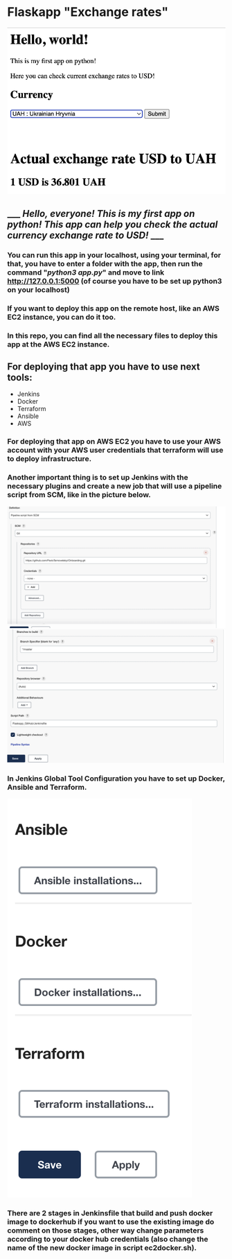 # Flaskapp "Exchange rates" 

![Main image](img/flaskapp.png)

## ___ *Hello, everyone! This is my first app on python! This app can help you check the actual currency exchange rate to USD!* ___

 ### You can run this app in your localhost, using your terminal, for that, you have to enter a folder with the app, then run the command "*python3 app.py*" and move to link http://127.0.0.1:5000 (of course you have to be set up python3 on your localhost) 

### If you want to deploy this app on the remote host, like an AWS EC2 instance, you can do it too.
### In this repo, you can find all the necessary files to deploy this app at the AWS EC2 instance.


## For deploying that app you have to use next tools:
- Jenkins 
- Docker
- Terraform
- Ansible
- AWS  

### For deploying that app on AWS EC2 you have to use your AWS account with your AWS user credentials that terraform will use to deploy infrastructure.

### Another important thing is to set up Jenkins with the necessary plugins and create a new job that will use a pipeline script from SCM, like in the picture below.
![jenkins job1](img/pipeline1.png)
![jenkins job2](img/pipeline2.png)
### In Jenkins Global Tool Configuration you have to set up Docker, Ansible and Terraform.
![jenkins gtc](img/gtc.png)

 ### There are 2 stages in Jenkinsfile that build and push docker image to dockerhub if you want to use the existing image do comment on those stages, other way change parameters according to your docker hub credentials (also change the name of the new docker image in script **ec2docker.sh**).